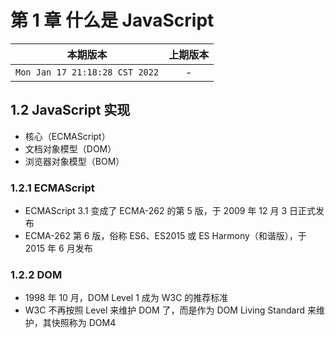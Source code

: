 #  第 1 章 什么是 JavaScript

|本期版本| 上期版本
|:---:|:---:
`Mon Jan 17 21:18:28 CST 2022` | -

## 1.2 JavaScript 实现

* 核心（ECMAScript）
* 文档对象模型（DOM）
* 浏览器对象模型（BOM）

### 1.2.1 ECMAScript

* ECMAScript 3.1 变成了 ECMA-262 的第 5 版，于 2009 年 12 月 3 日正式发布
* ECMA-262 第 6 版，俗称 ES6、ES2015 或 ES Harmony（和谐版），于 2015 年 6 月发布

### 1.2.2 DOM

* 1998 年 10 月，DOM Level 1 成为 W3C 的推荐标准
* W3C 不再按照 Level 来维护 DOM 了，而是作为 DOM Living Standard 来维护，其快照称为 DOM4

